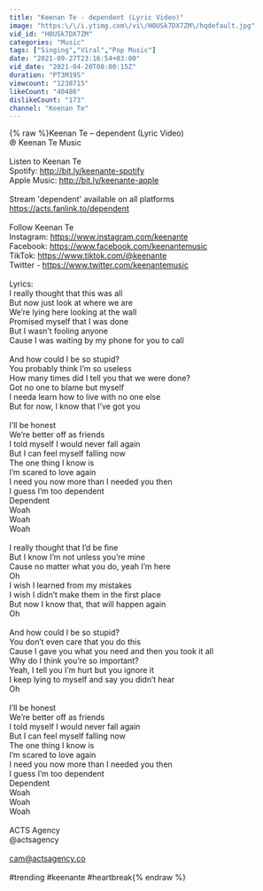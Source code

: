 ```yaml
---
title: "Keenan Te - dependent (Lyric Video)"
image: "https:\/\/i.ytimg.com\/vi\/H0USk7DX7ZM\/hqdefault.jpg"
vid_id: "H0USk7DX7ZM"
categories: "Music"
tags: ["Singing","Viral","Pop Music"]
date: "2021-09-27T23:16:54+03:00"
vid_date: "2021-04-20T08:00:15Z"
duration: "PT3M19S"
viewcount: "1238715"
likeCount: "40486"
dislikeCount: "173"
channel: "Keenan Te"
---
```

{% raw %}Keenan Te – dependent (Lyric Video) <br />℗ Keenan Te Music<br /><br />Listen to Keenan Te<br />Spotify: <a rel="nofollow" target="blank" href="http://bit.ly/keenante-spotify">http://bit.ly/keenante-spotify</a><br />Apple Music: <a rel="nofollow" target="blank" href="http://bit.ly/keenante-apple">http://bit.ly/keenante-apple</a><br /><br />Stream 'dependent' available on all platforms <br /><a rel="nofollow" target="blank" href="https://acts.fanlink.to/dependent">https://acts.fanlink.to/dependent</a><br /><br />Follow Keenan Te<br />Instagram: <a rel="nofollow" target="blank" href="https://www.instagram.com/keenante">https://www.instagram.com/keenante</a><br />Facebook: <a rel="nofollow" target="blank" href="https://www.facebook.com/keenantemusic">https://www.facebook.com/keenantemusic</a><br />TikTok: <a rel="nofollow" target="blank" href="https://www.tiktok.com/@keenante">https://www.tiktok.com/@keenante</a><br />Twitter - <a rel="nofollow" target="blank" href="https://www.twitter.com/keenantemusic">https://www.twitter.com/keenantemusic</a><br /><br />Lyrics:<br />I really thought that this was all<br />But now just look at where we are<br />We’re lying here looking at the wall<br />Promised myself that I was done<br />But I wasn’t fooling anyone<br />Cause I was waiting by my phone for you to call<br /><br />And how could I be so stupid?<br />You probably think I’m so useless<br />How many times did I tell you that we were done?<br />Got no one to blame but myself<br />I needa learn how to live with no one else<br />But for now, I know that I’ve got you<br /><br />I’ll be honest<br />We’re better off as friends<br />I told myself I would never fall again<br />But I can feel myself falling now<br />The one thing I know is<br />I’m scared to love again<br />I need you now more than I needed you then<br />I guess I’m too dependent<br />Dependent<br />Woah<br />Woah<br />Woah<br /><br />I really thought that I’d be fine<br />But I know I’m not unless you’re mine<br />Cause no matter what you do, yeah I’m here<br />Oh<br />I wish I learned from my mistakes<br />I wish I didn’t make them in the first place<br />But now I know that, that will happen again<br />Oh<br /><br />And how could I be so stupid?<br />You don’t even care that you do this<br />Cause I gave you what you need and then you took it all<br />Why do I think you’re so important?<br />Yeah, I tell you I’m hurt but you ignore it<br />I keep lying to myself and say you didn’t hear<br />Oh<br /><br />I’ll be honest<br />We’re better off as friends<br />I told myself I would never fall again<br />But I can feel myself falling now<br />The one thing I know is<br />I’m scared to love again<br />I need you now more than I needed you then<br />I guess I’m too dependent<br />Dependent<br />Woah<br />Woah<br />Woah<br /><br />ACTS Agency <br />@actsagency <br /><br />cam@actsagency.co<br /><br />#trending #keenante #heartbreak{% endraw %}
